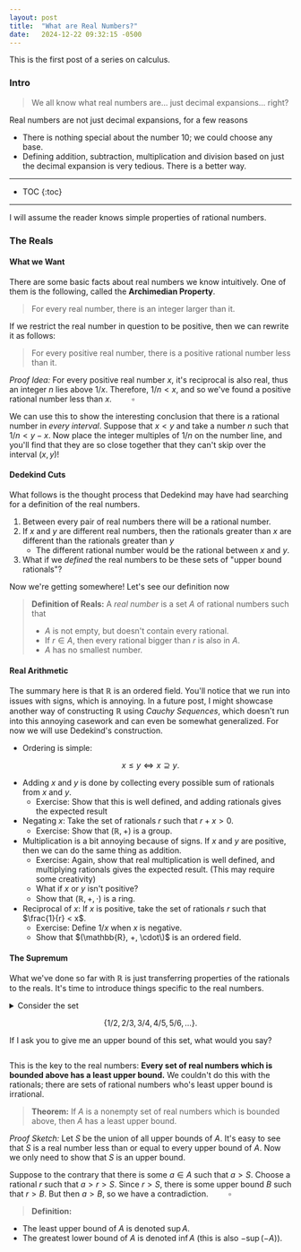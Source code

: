 ```yaml
---
layout: post
title:  "What are Real Numbers?"
date:   2024-12-22 09:32:15 -0500
---
```


This is the first post of a series on calculus.
### Intro
> We all know what real numbers are... just decimal expansions... right?

Real numbers are not just decimal expansions, for a few reasons
* There is nothing special about the number 10; we could choose any base.
* Defining addition, subtraction, multiplication and division based on just the decimal expansion is very tedious. There is a better way.

---
* TOC
{:toc}
---

I will assume the reader knows simple properties of rational numbers.

### The Reals
#### What we Want
There are some basic facts about real numbers we know intuitively. One of them is the following, called the **Archimedian Property**.
> For every real number, there is an integer larger than it.

If we restrict the real number in question to be positive, then we can rewrite it as follows:

> For every positive real number, there is a positive rational number less than it.

*Proof Idea:* For every positive real number $x$, it's reciprocal is also real, thus an integer $n$ lies above $1/x$. Therefore, $1/n < x$, and so we've found a positive rational number less than $x$. $\qquad\square$

We can use this to show the interesting conclusion that there is a rational number in *every interval*. Suppose that $x<y$ and take a number $n$ such that $1/n < y-x$. Now place the integer multiples of $1/n$ on the number line, and you'll find that they are so close together that they can't skip over the interval $(x,y)$!

#### Dedekind Cuts

What follows is the thought process that Dedekind may have had searching for a definition of the real numbers.

1. Between every pair of real numbers there will be a rational number.
2. If $x$ and $y$ are different real numbers, then the rationals greater than $x$ are different than the rationals greater than $y$
    * The different rational number would be the rational between $x$ and $y$.
3. What if we *defined* the real numbers to be these sets of "upper bound rationals"?

Now we're getting somewhere! Let's see our definition now

> **Definition of Reals:** A *real number* is a set $A$ of rational numbers such that
> * $A$ is not empty, but doesn't contain every rational.
> * If $r\in A$, then every rational bigger than $r$ is also in $A$.
> * $A$ has no smallest number.

#### Real Arithmetic
The summary here is that $\mathbb{R}$ is an ordered field. You'll notice that we run into issues with signs, which is annoying. In a future post, I might showcase another way of constructing $\mathbb{R}$ using *Cauchy Sequences*, which doesn't run into this annoying casework and can even be somewhat generalized. For now we will use Dedekind's construction.

* Ordering is simple:

$$x\le y \iff x \supseteq y.$$

* Adding $x$ and $y$ is done by collecting every possible sum of rationals from $x$ and $y$.
    * Exercise: Show that this is well defined, and adding rationals gives the expected result
* Negating $x$: Take the set of rationals $r$ such that $r+x>0$.
    * Exercise: Show that $(\mathbb{R},+)$ is a group.
* Multiplication is a bit annoying because of signs. If $x$ and $y$ are positive, then we can do the same thing as addition.
    * Exercise: Again, show that real multiplication is well defined, and multiplying rationals gives the expected result. (This may require some creativity)
    * What if $x$ or $y$ isn't positive?
    * Show that $(\mathbb{R}, +, \cdot)$ is a ring.
* Reciprocal of $x$: If $x$ is positive, take the set of rationals $r$ such that $\frac{1}{r} < x$.
    * Exercise: Define $1/x$ when $x$ is negative.
    * Show that $(\mathbb{R}, +, \cdot\)$ is an ordered field.


#### The Supremum
What we've done so far with $\mathbb{R}$ is just transferring properties of the rationals to the reals. It's time to introduce things specific to the real numbers.

<details markdown=1>
<summary>
Consider the set

$$\{1/2,2/3,3/4,4/5,5/6,\dots\}.$$

If I ask you to give me an upper bound of this set, what would you say?</summary><br/>
If your immediate thought was $1$, you have good intuition! Even though $1$ isn't in the set, it's still the *least upper bound* we can achieve.
</details>

This is the key to the real numbers: **Every set of real numbers which is bounded above has a least upper bound.** We couldn't do this with the rationals; there are sets of rational numbers who's least upper bound is irrational.

> **Theorem:** If $A$ is a nonempty set of real numbers which is bounded above, then $A$ has a least upper bound.

*Proof Sketch:* Let $S$ be the union of all upper bounds of $A$. It's easy to see that $S$ is a real number less than or equal to every upper bound of $A$. Now we only need to show that $S$ is an upper bound. 

Suppose to the contrary that there is some $a\in A$ such that $a > S$. Choose a rational $r$ such that $a > r > S$. Since $r > S$, there is some upper bound $B$ such that $r > B$. But then $a > B$, so we have a contradiction. $\qquad\square$

> **Definition:** 
* The least upper bound of $A$ is denoted $\sup A$.
* The greatest lower bound of $A$ is denoted $\inf A$ (this is also $-\sup(-A)$).

